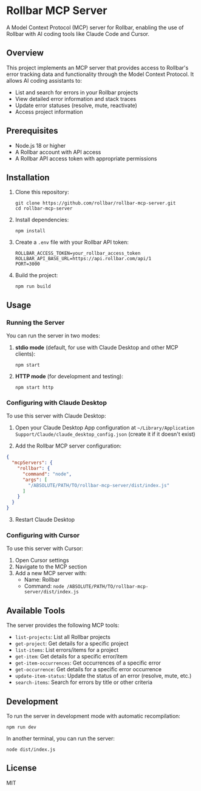 # Rollbar MCP Server

A Model Context Protocol (MCP) server for Rollbar, enabling the use of Rollbar with AI coding tools like Claude Code and Cursor.

## Overview

This project implements an MCP server that provides access to Rollbar's error tracking data and functionality through the Model Context Protocol. It allows AI coding assistants to:

- List and search for errors in your Rollbar projects
- View detailed error information and stack traces
- Update error statuses (resolve, mute, reactivate)
- Access project information

## Prerequisites

- Node.js 18 or higher
- A Rollbar account with API access
- A Rollbar API access token with appropriate permissions

## Installation

1. Clone this repository:
   ```
   git clone https://github.com/rollbar/rollbar-mcp-server.git
   cd rollbar-mcp-server
   ```

2. Install dependencies:
   ```
   npm install
   ```

3. Create a `.env` file with your Rollbar API token:
   ```
   ROLLBAR_ACCESS_TOKEN=your_rollbar_access_token
   ROLLBAR_API_BASE_URL=https://api.rollbar.com/api/1
   PORT=3000
   ```

4. Build the project:
   ```
   npm run build
   ```

## Usage

### Running the Server

You can run the server in two modes:

1. **stdio mode** (default, for use with Claude Desktop and other MCP clients):
   ```
   npm start
   ```

2. **HTTP mode** (for development and testing):
   ```
   npm start http
   ```

### Configuring with Claude Desktop

To use this server with Claude Desktop:

1. Open your Claude Desktop App configuration at `~/Library/Application Support/Claude/claude_desktop_config.json` (create it if it doesn't exist)

2. Add the Rollbar MCP server configuration:

```json
{
  "mcpServers": {
    "rollbar": {
      "command": "node",
      "args": [
        "/ABSOLUTE/PATH/TO/rollbar-mcp-server/dist/index.js"
      ]
    }
  }
}
```

3. Restart Claude Desktop

### Configuring with Cursor

To use this server with Cursor:

1. Open Cursor settings
2. Navigate to the MCP section
3. Add a new MCP server with:
   - Name: Rollbar
   - Command: `node /ABSOLUTE/PATH/TO/rollbar-mcp-server/dist/index.js`

## Available Tools

The server provides the following MCP tools:

- `list-projects`: List all Rollbar projects
- `get-project`: Get details for a specific project
- `list-items`: List errors/items for a project
- `get-item`: Get details for a specific error/item
- `get-item-occurrences`: Get occurrences of a specific error
- `get-occurrence`: Get details for a specific error occurrence
- `update-item-status`: Update the status of an error (resolve, mute, etc.)
- `search-items`: Search for errors by title or other criteria

## Development

To run the server in development mode with automatic recompilation:

```
npm run dev
```

In another terminal, you can run the server:

```
node dist/index.js
```

## License

MIT
